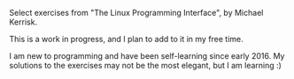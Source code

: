 Select exercises from "The Linux Programming Interface", by Michael Kerrisk.

This is a work in progress, and I plan to add to it in my free time.

I am new to programming and have been self-learning since early 2016.  My solutions to the exercises may not be the most elegant, but I am learning :)
